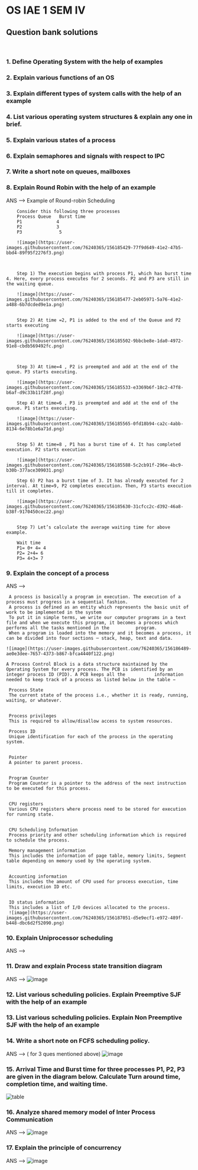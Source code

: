 # OS IAE 1 SEM IV 
## Question bank solutions
<br>

### 1. Define Operating System with the help of examples
### 2. Explain various functions of an OS
### 3. Explain different types of system calls with the help of an example
### 4. List various operating system structures &amp; explain any one in brief.
### 5. Explain various states of a process
### 6. Explain semaphores and signals with respect to IPC
### 7. Write a short note on queues, mailboxes
### 8. Explain Round Robin with the help of an example
ANS  --> Example of Round-robin Scheduling

        Consider this following three processes
        Process Queue 	Burst time
        P1 	           4
        P2 	           3
        P3            	5

        ![image](https://user-images.githubusercontent.com/76240365/156185429-77f9d649-41e2-47b5-bbd4-89f95f2276f3.png)



        Step 1) The execution begins with process P1, which has burst time 4. Here, every process executes for 2 seconds. P2 and P3 are still in the waiting queue.

        ![image](https://user-images.githubusercontent.com/76240365/156185477-2eb05971-5a76-41e2-a488-6b7dcded9e1a.png)


        Step 2) At time =2, P1 is added to the end of the Queue and P2 starts executing	

        ![image](https://user-images.githubusercontent.com/76240365/156185502-9bbcbe8e-1da0-4972-91e8-cbdb569492fc.png)



        Step 3) At time=4 , P2 is preempted and add at the end of the queue. P3 starts executing.

        ![image](https://user-images.githubusercontent.com/76240365/156185533-e3369b6f-18c2-47f8-b6af-d9c33b11f28f.png)

        Step 4)	At time=6 , P3 is preempted and add at the end of the queue. P1 starts executing.

        ![image](https://user-images.githubusercontent.com/76240365/156185565-0fd18b94-ca2c-4abb-8134-6e78b1e6a71d.png)


        Step 5) At time=8 , P1 has a burst time of 4. It has completed execution. P2 starts execution

        ![image](https://user-images.githubusercontent.com/76240365/156185588-5c2cb91f-296e-4bc9-b30b-377ace309031.png)

        Step 6) P2 has a burst time of 3. It has already executed for 2 interval. At time=9, P2 completes execution. Then, P3 starts execution till it completes.

        ![image](https://user-images.githubusercontent.com/76240365/156185630-31cfcc2c-d392-46a8-b38f-9170450cec22.png)


        Step 7) Let’s calculate the average waiting time for above example.

        Wait time 
        P1= 0+ 4= 4
        P2= 2+4= 6
        P3= 4+3= 7

### 9. Explain the concept of a process ###
 ANS --> 
 
     A process is basically a program in execution. The execution of a process must progress in a sequential fashion.
     A process is defined as an entity which represents the basic unit of work to be implemented in the system
     To put it in simple terms, we write our computer programs in a text file and when we execute this program, it becomes a process which performs all the tasks mentioned in the          program.
     When a program is loaded into the memory and it becomes a process, it can be divided into four sections ─ stack, heap, text and data. 
    
    ![image](https://user-images.githubusercontent.com/76240365/156186489-ae0e3dee-7657-4373-b867-bfca4440f122.png)
   
    A Process Control Block is a data structure maintained by the Operating System for every process. The PCB is identified by an integer process ID (PID). A PCB keeps all the           information needed to keep track of a process as listed below in the table −

     Process State
     The current state of the process i.e., whether it is ready, running, waiting, or whatever.


     Process privileges
     This is required to allow/disallow access to system resources. 

     Process ID
     Unique identification for each of the process in the operating system.
  

     Pointer
     A pointer to parent process.
   	

     Program Counter
     Program Counter is a pointer to the address of the next instruction to be executed for this process.
    

     CPU registers
     Various CPU registers where process need to be stored for execution for running state.
   

     CPU Scheduling Information
     Process priority and other scheduling information which is required to schedule the process.
    
     Memory management information
     This includes the information of page table, memory limits, Segment table depending on memory used by the operating system.
    

     Accounting information
     This includes the amount of CPU used for process execution, time limits, execution ID etc.
     	

     IO status information
     This includes a list of I/O devices allocated to the process.
     ![image](https://user-images.githubusercontent.com/76240365/156187051-d5e9ecf1-e972-489f-b448-dbc6d2f52090.png)


### 10. Explain Uniprocessor scheduling
  ANS --> 
   
### 11. Draw and explain Process state transition diagram
  ANS -->
   ![image](https://user-images.githubusercontent.com/76240365/156188488-957c1a2c-57a6-4276-a572-8f1f17b2b89d.png)

### 12. List various scheduling policies. Explain Preemptive SJF with the help of an example
### 13. List various scheduling policies. Explain Non Preemptive SJF with the help of an example
### 14. Write a short note on FCFS scheduling policy.

  ANS -->
  ( for 3 ques mentioned above)
   ![image](https://user-images.githubusercontent.com/76240365/156189100-3dae0995-cd99-497c-90e5-01a51923c1a1.png)

### 15. Arrival Time and Burst time for three processes P1, P2, P3 are given in  the diagram below. Calculate Turn around time, completion time, and  waiting time.

 ![table](https://user-images.githubusercontent.com/76240365/156184894-f5792849-4eec-42b1-9928-1f202e905be9.png)

### 16. Analyze shared memory model of Inter Process Communication
  ANS --> 
   ![image](https://user-images.githubusercontent.com/76240365/156189490-e016ab27-b10c-44fa-9ca6-2303aafe35e8.png)

### 17. Explain the principle of concurrency
  ANS --> 
   ![image](https://user-images.githubusercontent.com/76240365/156189639-de0ecd78-e417-4270-8ad4-7728538632b6.png)

